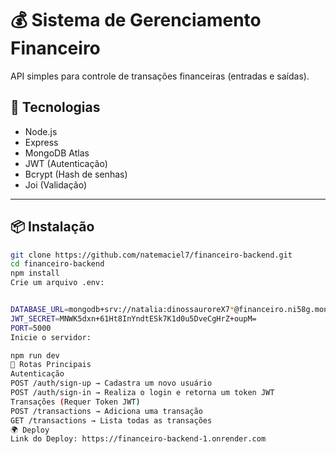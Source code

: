 # 💰 Sistema de Gerenciamento Financeiro

API simples para controle de transações financeiras (entradas e saídas).

## 🚀 Tecnologias

- Node.js
- Express
- MongoDB Atlas
- JWT (Autenticação)
- Bcrypt (Hash de senhas)
- Joi (Validação)

---

## 📦 Instalação

```bash
git clone https://github.com/natemaciel7/financeiro-backend.git
cd financeiro-backend
npm install
Crie um arquivo .env:


DATABASE_URL=mongodb+srv://natalia:dinossauroreX7*@financeiro.ni58g.mongodb.net/?retryWrites=true&w=majority&appName=financeiro
JWT_SECRET=MNWK5dxn+61Ht8InYndtESk7K1d0u5DveCgHrZ+oupM=
PORT=5000
Inicie o servidor:

npm run dev
🔑 Rotas Principais
Autenticação
POST /auth/sign-up → Cadastra um novo usuário
POST /auth/sign-in → Realiza o login e retorna um token JWT
Transações (Requer Token JWT)
POST /transactions → Adiciona uma transação
GET /transactions → Lista todas as transações
🌍 Deploy
Link do Deploy: https://financeiro-backend-1.onrender.com


```
